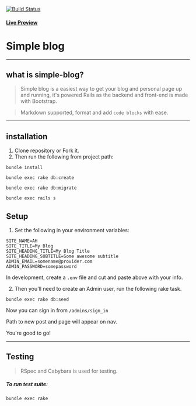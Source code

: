 [![Build Status](https://travis-ci.org/anonyo/simple-blog.svg?branch=master)](https://travis-ci.org/anonyo/simple-blog)

#### [Live Preview](http://anonyo.xyz)

# Simple blog

----
## what is simple-blog?

> Simple blog is a easiest way to get your blog and personal page up and running, it's powered Rails as the backend and front-end is made with Bootstrap.

> Markdown supported, format and add `code blocks` with ease.

----
## installation
1. Clone repository or Fork it.
2. Then run the following from project path:

```
bundle install
```

```
bundle exec rake db:create
```

```
bundle exec rake db:migrate
```

```
bundle exec rails s
```
## Setup

1. Set the following in your environment variables:

```
SITE_NAME=AH
SITE_TITLE=My Blog
SITE_HEADING_TITLE=My Blog Title
SITE_HEADING_SUBTITLE=Some awesome subtitle
ADMIN_EMAIL=somename@provider.com
ADMIN_PASSWORD=somepassword
```
In development, create a `.env` file and cut and paste above with your info.

2. Then you'll need to create an Admin user, run the following rake task.

```
bundle exec rake db:seed
```
Now you can sign in from `/admins/sign_in`

Path to new post and page will appear on nav.

You're good to go!

----
## Testing
> RSpec and Cabybara is used for testing.

##### To run test suite:

```
bundle exec rake
```
